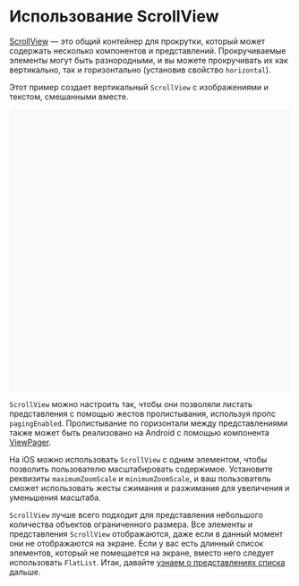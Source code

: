 # Использование ScrollView

[ScrollView](../components/scrollview.md) — это общий контейнер для прокрутки, который может содержать несколько компонентов и представлений. Прокручиваемые элементы могут быть разнородными, и вы можете прокручивать их как вертикально, так и горизонтально (установив свойство `horizontal`).

Этот пример создает вертикальный `ScrollView` с изображениями и текстом, смешанными вместе.

<div data-snack-id="@bndby/using-scrollview" data-snack-platform="web" data-snack-preview="true" data-snack-theme="light" style="overflow:hidden;background:#F9F9F9;border:1px solid var(--color-border);border-radius:4px;height:505px;width:100%"></div>

`ScrollView` можно настроить так, чтобы они позволяли листать представления с помощью жестов пролистывания, используя пропс `pagingEnabled`. Пролистывание по горизонтали между представлениями также может быть реализовано на Android с помощью компонента [ViewPager](https://github.com/react-native-community/react-native-viewpager).

На iOS можно использовать `ScrollView` с одним элементом, чтобы позволить пользователю масштабировать содержимое. Установите реквизиты `maximumZoomScale` и `minimumZoomScale`, и ваш пользователь сможет использовать жесты сжимания и разжимания для увеличения и уменьшения масштаба.

<!-- 0001.part.md -->

`ScrollView` лучше всего подходит для представления небольшого количества объектов ограниченного размера. Все элементы и представления `ScrollView` отображаются, даже если в данный момент они не отображаются на экране. Если у вас есть длинный список элементов, который не помещается на экране, вместо него следует использовать `FlatList`. Итак, давайте [узнаем о представлениях списка](using-a-listview.md) дальше.

<!-- 0002.part.md -->
